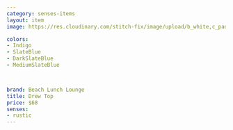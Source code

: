 ```yaml
---
category: senses-items
layout: item
image: https://res.cloudinary.com/stitch-fix/image/upload/b_white,c_pad,dpr_1.0,f_auto,h_150,q_auto,w_150/v1601591205/ebqtoo5lfbn1rhi8n5df.jpg

colors: 
- Indigo
- SlateBlue
- DarkSlateBlue
- MediumSlateBlue



brand: Beach Lunch Lounge
title: Drew Top
price: $68
senses:
- rustic
---
```







